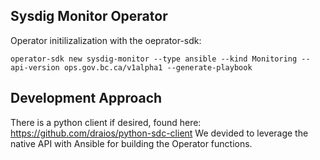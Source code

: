 ## Sysdig Monitor Operator

Operator initilizalization with the oeprator-sdk: 

```
operator-sdk new sysdig-monitor --type ansible --kind Monitoring --api-version ops.gov.bc.ca/v1alpha1 --generate-playbook
```

## Development Approach
There is a python client if desired, found here: https://github.com/draios/python-sdc-client
We devided to leverage the native API with Ansible for building the Operator functions. 
